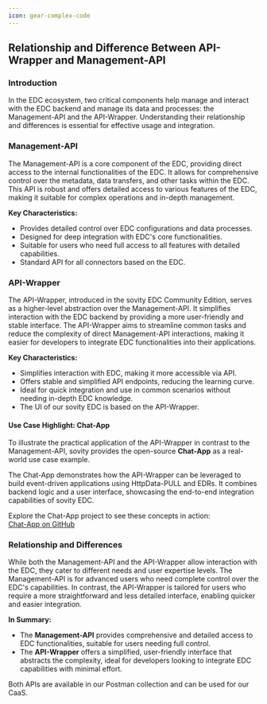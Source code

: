 ```yaml
---
icon: gear-complex-code
---
```


## Relationship and Difference Between API-Wrapper and Management-API

### Introduction

In the EDC ecosystem, two critical components help manage and interact with the EDC backend and manage its data and processes: the Management-API and the API-Wrapper. Understanding their relationship and differences is essential for effective usage and integration.

### Management-API

The Management-API is a core component of the EDC, providing direct access to the internal functionalities of the EDC. It allows for comprehensive control over the metadata, data transfers, and other tasks within the EDC. This API is robust and offers detailed access to various features of the EDC, making it suitable for complex operations and in-depth management.

**Key Characteristics:**
- Provides detailed control over EDC configurations and data processes.
- Designed for deep integration with EDC's core functionalities.
- Suitable for users who need full access to all features with detailed capabilities.
- Standard API for all connectors based on the EDC.

### API-Wrapper

The API-Wrapper, introduced in the sovity EDC Community Edition, serves as a higher-level abstraction over the Management-API. It simplifies interaction with the EDC backend by providing a more user-friendly and stable interface. The API-Wrapper aims to streamline common tasks and reduce the complexity of direct Management-API interactions, making it easier for developers to integrate EDC functionalities into their applications.

**Key Characteristics:**
- Simplifies interaction with EDC, making it more accessible via API.
- Offers stable and simplified API endpoints, reducing the learning curve.
- Ideal for quick integration and use in common scenarios without needing in-depth EDC knowledge.
- The UI of our sovity EDC is based on the API-Wrapper.

#### Use Case Highlight: Chat-App

To illustrate the practical application of the API-Wrapper in contrast to the Management-API, sovity provides the open-source **Chat-App** as a real-world use case example.

The Chat-App demonstrates how the API-Wrapper can be leveraged to build event-driven applications using HttpData-PULL and EDRs. It combines backend logic and a user interface, showcasing the end-to-end integration capabilities of sovity EDC.

Explore the Chat-App project to see these concepts in action:  
[Chat-App on GitHub](https://github.com/sovity/edc-ce/tree/main/examples/chat-app)

### Relationship and Differences

While both the Management-API and the API-Wrapper allow interaction with the EDC, they cater to different needs and user expertise levels. The Management-API is for advanced users who need complete control over the EDC's capabilities. In contrast, the API-Wrapper is tailored for users who require a more straightforward and less detailed interface, enabling quicker and easier integration.

**In Summary:**
- The **Management-API** provides comprehensive and detailed access to EDC functionalities, suitable for users needing full control.
- The **API-Wrapper** offers a simplified, user-friendly interface that abstracts the complexity, ideal for developers looking to integrate EDC capabilities with minimal effort.

Both APIs are available in our Postman collection and can be used for our CaaS.
